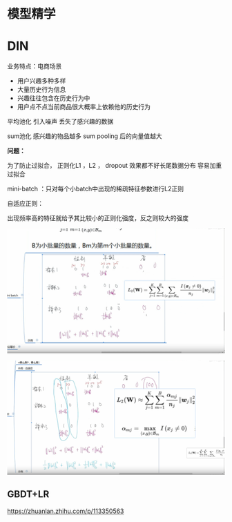 # 模型精学

# DIN

业务特点：电商场景

-   用户兴趣多种多样 &#x20;
-   大量历史行为信息&#x20;
-   &#x20;兴趣往往包含在历史行为中
-   &#x20;用户点不点当前商品很大概率上依赖他的历史行为

平均池化  引入噪声  丢失了感兴趣的数据

sum池化  感兴趣的物品越多  sum pooling 后的向量值越大 &#x20;

**问题：**

为了防止过拟合，  正则化L1 ，L2 ， dropout  效果都不好长尾数据分布  容易加重过拟合

mini-batch  ：只对每个小batch中出现的稀疏特征参数进行L2正则

自适应正则：

出现频率高的特征就给予其比较小的正则化强度，反之则较大的强度

![](image/image_GJAarIeolQ.png)

![](image/image_hk4rLYtyMi.png)

## GBDT+LR

<https://zhuanlan.zhihu.com/p/113350563>
